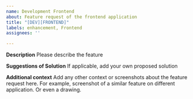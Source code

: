 ```yaml
---
name: Development Frontend
about: Feature request of the frontend application
title: "[DEV][FRONTEND]"
labels: enhancement, Frontend
assignees: ''

---
```


**Description**
Please describe the feature

**Suggestions of Solution**
If applicable, add your own proposed solution

**Additional context**
Add any other context or screenshots about the feature request here. For example, screenshot of a similar feature on different application. Or even a drawing.
